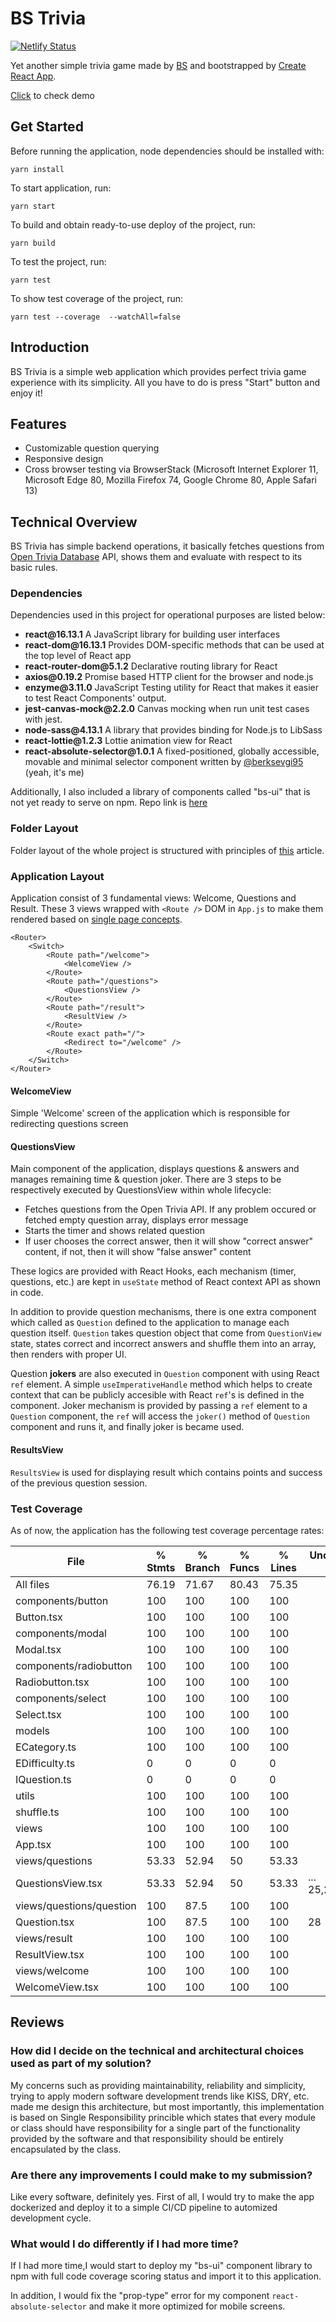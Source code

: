 # BS Trivia

[![Netlify Status](https://api.netlify.com/api/v1/badges/d1b91217-8d5b-4efc-a5e6-a613e9a8aec2/deploy-status)](https://app.netlify.com/sites/lucid-beaver-b58311/deploys)

Yet another simple trivia game made by [BS](https://berksevgi95.github.io/me/) and bootstrapped by [Create React App](https://github.com/facebook/create-react-app).

[Click](https://lucid-beaver-b58311.netlify.app) to check demo

## Get Started

Before running the application, node dependencies should be installed with:
```
yarn install
```
To start application, run:
```
yarn start
```
To build and obtain ready-to-use deploy of the project, run:
```
yarn build
```
To test the project, run: 
```
yarn test
```
To show test coverage of the project, run:
```
yarn test --coverage  --watchAll=false
```

## Introduction

BS Trivia is a simple web application which provides perfect trivia game experience with its simplicity. All you have to do is press "Start" button and enjoy it!

## Features

<ul>
    <li>Customizable question querying</li>
    <li>Responsive design</li>
    <li>Cross browser testing via BrowserStack (Microsoft Internet Explorer 11, Microsoft Edge 80, Mozilla Firefox 74, Google Chrome 80, Apple Safari 13)</li>
</ul>

## Technical Overview

BS Trivia has simple backend operations, it basically fetches questions from [Open Trivia Database](https://opentdb.com/) API, shows them and evaluate with respect to its basic rules.

### Dependencies

Dependencies used in this project for operational purposes are listed below:

<ul>
    <li><b>react@16.13.1</b> A JavaScript library for building user interfaces</li>
    <li><b>react-dom@16.13.1</b> Provides DOM-specific methods that can be used at the top level of React app</li>
    <li><b>react-router-dom@5.1.2</b> Declarative routing library for React</li>
    <li><b>axios@0.19.2</b> Promise based HTTP client for the browser and node.js</li>
    <li><b>enzyme@3.11.0</b> JavaScript Testing utility for React that makes it easier to test React Components' output.</li>
    <li><b>jest-canvas-mock@2.2.0</b> Canvas mocking when run unit test cases with jest.</li>
    <li><b>node-sass@4.13.1</b> A library that provides binding for Node.js to LibSass</li>
    <li><b>react-lottie@1.2.3</b> Lottie animation view for React</li>
    <li><b>react-absolute-selector@1.0.1</b> A fixed-positioned, globally accessible, movable and minimal selector component written by <a href="https://github.com/berksevgi95">@berksevgi95</a> (yeah, it's me)</li>
</ul>

Additionally, I also included a library of components called "bs-ui" that is not yet ready to serve on npm. Repo link is [here](https://github.com/berksevgi95/bs-ui)

### Folder Layout

Folder layout of the whole project is structured with principles of [this](https://medium.com/@alexmngn/how-to-better-organize-your-react-applications-2fd3ea1920f1) article.

### Application Layout
Application consist of 3 fundamental views: Welcome, Questions and Result. These 3 views wrapped with `<Route />` DOM in `App.js` to make them rendered based on [single page concepts](https://dzone.com/articles/how-single-page-web-applications-actually-work).

```
<Router>
    <Switch>
        <Route path="/welcome">
            <WelcomeView />
        </Route>
        <Route path="/questions">
            <QuestionsView />
        </Route>
        <Route path="/result">
            <ResultView />
        </Route>
        <Route exact path="/">
            <Redirect to="/welcome" />
        </Route>
    </Switch>
</Router>
```

#### WelcomeView
Simple 'Welcome' screen of the application which is responsible for redirecting questions screen

#### QuestionsView
Main component of the application, displays questions & answers and manages remaining time & question joker. There are 3 steps to be respectively executed by QuestionsView within whole lifecycle:

<ul>
    <li>Fetches questions from the Open Trivia API. If any problem occured or fetched empty question array, displays error message</li>
    <li>Starts the timer and shows related question</li>
    <li>If user chooses the correct answer, then it will show "correct answer" content, if not, then it will show "false answer" content</li>
</ul>

These logics are provided with React Hooks, each mechanism (timer, questions, etc.) are kept in `useState` method of React context API as shown in code.

In addition to provide question mechanisms, there is one extra component which called as `Question` defined to the application to manage each question itself. `Question` takes question object that come from `QuestionView` state, states correct and incorrect answers and shuffle them into an array, then renders with proper UI.

Question <b>jokers</b> are also executed in `Question` component with using React `ref` element. A simple `useImperativeHandle` method which helps to create context that can be publicly accesible with React `ref`'s is defined in the component. Joker mechanism is provided by passing a `ref` element to a `Question` component, the `ref` will access the `joker()` method of `Question` component and runs it, and finally joker is became used.

#### ResultsView
`ResultsView` is used for displaying result which contains points and success of the previous question session. 

### Test Coverage

As of now, the application has the following test coverage percentage rates:


File                      |  % Stmts | % Branch |  % Funcs |  % Lines | Uncovered Line #s |
--------------------------|----------|----------|----------|----------|-------------------|
All files                 |    76.19 |    71.67 |    80.43 |    75.35 |                   |
 components/button        |      100 |      100 |      100 |      100 |                   |
  Button.tsx              |      100 |      100 |      100 |      100 |                   |
 components/modal         |      100 |      100 |      100 |      100 |                   |
  Modal.tsx               |      100 |      100 |      100 |      100 |                   |
 components/radiobutton   |      100 |      100 |      100 |      100 |                   |
  Radiobutton.tsx         |      100 |      100 |      100 |      100 |                   |
 components/select        |      100 |      100 |      100 |      100 |                   |
  Select.tsx              |      100 |      100 |      100 |      100 |                   |
 models                   |      100 |      100 |      100 |      100 |                   |
  ECategory.ts            |      100 |      100 |      100 |      100 |                   |
  EDifficulty.ts          |        0 |        0 |        0 |        0 |                   |
  IQuestion.ts            |        0 |        0 |        0 |        0 |                   |
 utils                    |      100 |      100 |      100 |      100 |                   |
  shuffle.ts              |      100 |      100 |      100 |      100 |                   |
 views                    |      100 |      100 |      100 |      100 |                   |
  App.tsx                 |      100 |      100 |      100 |      100 |                   |
 views/questions          |    53.33 |    52.94 |       50 |    53.33 |                   |
  QuestionsView.tsx       |    53.33 |    52.94 |       50 |    53.33 |... 25,226,227,255 |
 views/questions/question |      100 |     87.5 |      100 |      100 |                   |
  Question.tsx            |      100 |     87.5 |      100 |      100 |                28 |
 views/result             |      100 |      100 |      100 |      100 |                   |
  ResultView.tsx          |      100 |      100 |      100 |      100 |                   |
 views/welcome            |      100 |      100 |      100 |      100 |                   |
  WelcomeView.tsx         |      100 |      100 |      100 |      100 |                   |


## Reviews

### How did I decide on the technical and architectural choices used as part of my solution?

My concerns such as providing maintainability, reliability and simplicity, trying to apply modern software development trends like KISS, DRY, etc. made me design this architecture, but most importantly, this implementation is based on Single Responsibility princible which states that every module or class should have responsibility for a single part of the functionality provided by the software and that responsibility should be entirely encapsulated by the class.

### Are there any improvements I could make to my submission?

Like every software, definitely yes. First of all, I would try to make the app dockerized and deploy it to a simple CI/CD pipeline to automized development cycle.

### What would I do differently if I had more time?

If I had more time,I would start to deploy my "bs-ui" component library to npm with full code coverage scoring status and import it to this application.

In addition, I would fix the "prop-type" error for my component `react-absolute-selector` and make it more optimized for mobile screens.
